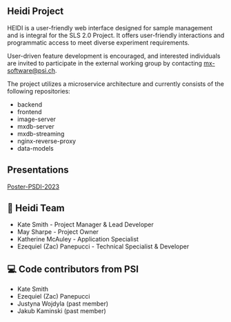 ## Heidi Project

HEIDI is a user-friendly web interface designed for sample management and is integral for the SLS 2.0 Project. It offers user-friendly interactions and programmatic access to meet diverse experiment requirements. 

User-driven feature development is encouraged, and interested individuals are invited to participate in the external working group by contacting mx-software@psi.ch.

The project utilizes a microservice architecture and currently consists of the following repositories:

* backend
* frontend
* image-server
* mxdb-server
* mxdb-streaming
* nginx-reverse-proxy
* data-models

## Presentations
[Poster-PSDI-2023](https://docs.google.com/presentation/d/1aZAQxVaGaM4u1SDbloiP0J_nX8N-GevU/edit?usp=sharing&ouid=112044226177950456845&rtpof=true&sd=true)

## 🌈 Heidi Team
* Kate Smith - Project Manager & Lead Developer 
* May Sharpe - Project Owner 
* Katherine McAuley - Application Specialist
* Ezequiel (Zac) Panepucci - Technical Specialist & Developer

## 💻 Code contributors from PSI
* Kate Smith
* Ezequiel (Zac) Panepucci
* Justyna Wojdyla (past member)
* Jakub Kaminski (past member)

<!--

**Here are some ideas to get you started:**

🙋‍♀️ A short introduction - what is your organization all about?
🌈 Contribution guidelines - how can the community get involved?
👩‍💻 Useful resources - where can the community find your docs? Is there anything else the community should know?
🍿 Fun facts - what does your team eat for breakfast?
🧙 Remember, you can do mighty things with the power of [Markdown](https://docs.github.com/github/writing-on-github/getting-started-with-writing-and-formatting-on-github/basic-writing-and-formatting-syntax)
-->
